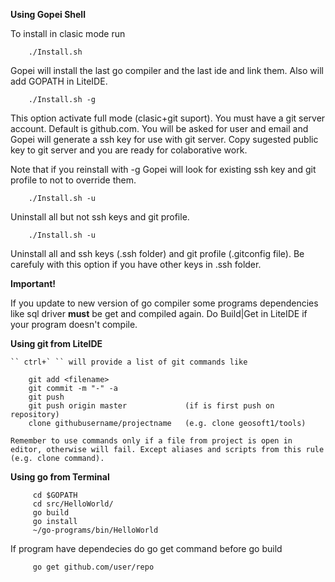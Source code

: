 **Using Gopei Shell**  

To install in clasic mode run

        ./Install.sh

Gopei will install the last go compiler and the last ide and link them. Also will add GOPATH in LiteIDE.

        ./Install.sh -g

This option activate full mode (clasic+git suport). You must have a git server account.
Default is github.com. You will be asked for user and email and Gopei will generate a ssh
key for use with git server. Copy sugested public key to git server and you are ready
for colaborative work.

Note that if you reinstall with -g Gopei will look for existing ssh key and git profile to not to override them.

        ./Install.sh -u

Uninstall all but not ssh keys and git profile.

        ./Install.sh -u

Uninstall all and ssh keys (.ssh folder) and git profile (.gitconfig file). Be carefuly with this option if you have other keys in .ssh folder.

**Important!**

If you update to new version of go compiler some programs dependencies like sql driver **must** be get and compiled again. Do Build|Get in LiteIDE if your program doesn't compile.

**Using git from LiteIDE**

    `` ctrl+` `` will provide a list of git commands like

        git add <filename>
        git commit -m "-" -a
        git push
	    git push origin master             (if is first push on repository)
        clone githubusername/projectname   (e.g. clone geosoft1/tools)

    Remember to use commands only if a file from project is open in editor, otherwise will fail. Except aliases and scripts from this rule (e.g. clone command).

**Using go from Terminal**

         cd $GOPATH
         cd src/HelloWorld/
         go build
         go install
         ~/go-programs/bin/HelloWorld

If program have dependecies do go get command before go build

         go get github.com/user/repo
